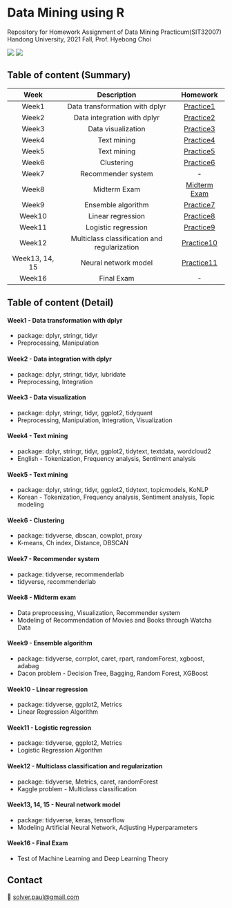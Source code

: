 # Data Mining using R
Repository for Homework Assignment of Data Mining Practicum(SIT32007) <br/>
Handong University, 2021 Fall, Prof. Hyebong Choi

<img src="https://img.shields.io/badge/R-green?style=flat&logo=R&logoColor=276DC3"/> <img src="https://img.shields.io/badge/Excel-blue?style=flat&logo=Microsoft Excel&logoColor=217346"/>

## Table of content (Summary)

|Week|Description|Homework|
|:---:|:---:|:---:|
|Week1|Data transformation with dplyr|[Practice1](https://github.com/Paul-scpark/Data_Mining_Practicum_R/blob/main/Week01/01_Homework.html)|
|Week2|Data integration with dplyr|[Practice2](https://github.com/Paul-scpark/Data_Mining_Practicum_R/blob/main/Week02/02_Homework.html)|
|Week3|Data visualization|[Practice3](https://github.com/Paul-scpark/Data_Mining_Practicum_R/blob/main/Week03/03_Homework.html)|
|Week4|Text mining|[Practice4](https://github.com/Paul-scpark/Data_Mining_Practicum_R/blob/main/Week04/04_Homework.html)|
|Week5|Text mining|[Practice5](https://github.com/Paul-scpark/Data_Mining_Practicum_R/blob/main/Week05/05_Homework_Team1.pdf)|
|Week6|Clustering|[Practice6](https://github.com/Paul-scpark/Data_Mining_Practicum_R/blob/main/Week06/06_Homework.html)|
|Week7|Recommender system|-|
|Week8|Midterm Exam|[Midterm Exam](https://github.com/Paul-scpark/Data_Mining_Practicum_R/blob/main/Week08_Midterm/08_Midterm.pdf)|
|Week9|Ensemble algorithm|[Practice7](https://github.com/Paul-scpark/Data_Mining_Practicum_R/blob/main/Week09/09_Homework.html)|
|Week10|Linear regression|[Practice8](https://github.com/Paul-scpark/Data_Mining_Practicum_R/blob/main/Week10/10_Homework.html)|
|Week11|Logistic regression|[Practice9](https://github.com/Paul-scpark/Data_Mining_Practicum_R/blob/main/Week11/11_Homework.html)|
|Week12|Multiclass classification and regularization|[Practice10](https://github.com/Paul-scpark/Data_Mining_Practicum_R/blob/main/Week12/12_Homework.html)|
|Week13, 14, 15|Neural network model|[Practice11](https://github.com/Paul-scpark/Data_Mining_Practicum_R/blob/main/Week13%2C%2014%2C%2015/13_Homework.html)|
|Week16|Final Exam|-|


## Table of content (Detail)

#### Week1 - Data transformation with dplyr
- package: dplyr, stringr, tidyr
- Preprocessing, Manipulation

#### Week2 - Data integration with dplyr
- package: dplyr, stringr, tidyr, lubridate
- Preprocessing, Integration

#### Week3 - Data visualization
- package: dplyr, stringr, tidyr, ggplot2, tidyquant
- Preprocessing, Manipulation, Integration, Visualization

#### Week4 - Text mining
- package: dplyr, stringr, tidyr, ggplot2, tidytext, textdata, wordcloud2
- English - Tokenization, Frequency analysis, Sentiment analysis

#### Week5 - Text mining
- package: dplyr, stringr, tidyr, ggplot2, tidytext, topicmodels, KoNLP
- Korean - Tokenization, Frequency analysis, Sentiment analysis, Topic modeling 

#### Week6 - Clustering
- package: tidyverse, dbscan, cowplot, proxy
- K-means, Ch index, Distance, DBSCAN

#### Week7 - Recommender system
- package: tidyverse, recommenderlab
- tidyverse, recommenderlab

#### Week8 - Midterm exam
- Data preprocessing, Visualization, Recommender system
- Modeling of Recommendation of Movies and Books through Watcha Data

#### Week9 - Ensemble algorithm
- package: tidyverse, corrplot, caret, rpart, randomForest, xgboost, adabag
- Dacon problem - Decision Tree, Bagging, Random Forest, XGBoost

#### Week10 - Linear regression
- package: tidyverse, ggplot2, Metrics
- Linear Regression Algorithm

#### Week11 - Logistic regression
- package: tidyverse, ggplot2, Metrics
- Logistic Regression Algorithm

#### Week12 - Multiclass classification and regularization
- package: tidyverse, Metrics, caret, randomForest
- Kaggle problem - Multiclass classification

#### Week13, 14, 15 - Neural network model
- package: tidyverse, keras, tensorflow
- Modeling Artificial Neural Network, Adjusting Hyperparameters

#### Week16 - Final Exam
- Test of Machine Learning and Deep Learning Theory

## Contact

:email: solver.paul@gmail.com
